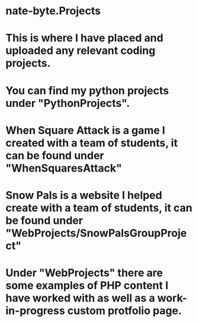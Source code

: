 # nate-byte.Projects
# This is where I have placed and uploaded any relevant coding projects.
# You can find my python projects under "PythonProjects".
# When Square Attack is a game I created with a team of students, it can be found under "WhenSquaresAttack"
# Snow Pals is a website I helped create with a team of students, it can be found under "WebProjects/SnowPalsGroupProject"
# Under "WebProjects" there are some examples of PHP content I have worked with as well as a work-in-progress custom protfolio page.
